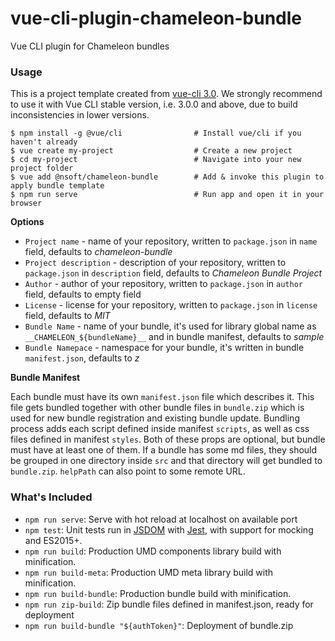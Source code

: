# vue-cli-plugin-chameleon-bundle
Vue CLI plugin for Chameleon bundles

### Usage

This is a project template created from [vue-cli 3.0](https://github.com/vuejs/vue-cli). We strongly recommend to use it with Vue CLI stable version, i.e. 3.0.0 and above, due to build inconsistencies in lower versions.

``` bask
$ npm install -g @vue/cli                # Install vue/cli if you haven't already
$ vue create my-project                  # Create a new project
$ cd my-project                          # Navigate into your new project folder
$ vue add @nsoft/chameleon-bundle        # Add & invoke this plugin to apply bundle template
$ npm run serve                          # Run app and open it in your browser
```

**Options**

* `Project name` - name of your repository, written to `package.json` in `name` field, defaults to *chameleon-bundle*
* `Project description` - description of your repository, written to `package.json` in `description` field, defaults to *Chameleon Bundle Project*
* `Author` - author of your repository, written to `package.json` in `author` field, defaults to empty field
* `License` - license for your repository, written to `package.json` in `license` field, defaults to *MIT*
* `Bundle Name` - name of your bundle, it's used for library global name as `__CHAMELEON_${bundleName}__` and in bundle manifest, defaults to *sample*
* `Bundle Namepace` - namespace for your bundle, it's written in bundle `manifest.json`, defaults to *z*

**Bundle Manifest**

Each bundle must have its own `manifest.json` file which describes it. This file gets bundled together with other bundle files in `bundle.zip` which is used for new bundle registration and existing bundle update.
Bundling process adds each script defined inside manifest `scripts`, as well as css files defined in manifest `styles`. Both of these props are optional, but bundle must have at least one of them.
If a bundle has some md files, they should be grouped in one directory inside `src` and that directory will get bundled to `bundle.zip`. `helpPath` can also point to some remote URL.

### What's Included

- `npm run serve`: Serve with hot reload at localhost on available port
- `npm test`: Unit tests run in [JSDOM](https://github.com/tmpvar/jsdom) with [Jest](https://facebook.github.io/jest/), with support for mocking and ES2015+.
- `npm run build`: Production UMD components library build with minification.
- `npm run build-meta`: Production UMD meta library build with minification.
- `npm run build-bundle`: Production bundle build with minification.
- `npm run zip-build`: Zip bundle files defined in manifest.json, ready for deployment
- `npm run build-bundle "${authToken}"`: Deployment of bundle.zip
